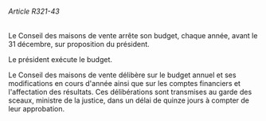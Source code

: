 ###### Article R321-43

Le Conseil des maisons de vente arrête son budget, chaque année, avant le 31 décembre, sur proposition du président.

Le président exécute le budget.

Le Conseil des maisons de vente délibère sur le budget annuel et ses modifications en cours d'année ainsi que sur les comptes financiers et l'affectation des résultats. Ces délibérations sont transmises au garde des sceaux, ministre de la justice, dans un délai de quinze jours à compter de leur approbation.


